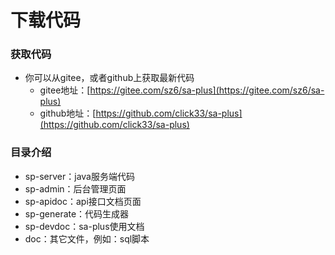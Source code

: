 # 下载代码

### 获取代码

- 你可以从gitee，或者github上获取最新代码 
	- gitee地址：[https://gitee.com/sz6/sa-plus](https://gitee.com/sz6/sa-plus)
	- github地址：[https://github.com/click33/sa-plus](https://github.com/click33/sa-plus)


### 目录介绍

- sp-server：java服务端代码
- sp-admin：后台管理页面
- sp-apidoc：api接口文档页面
- sp-generate：代码生成器
- sp-devdoc：sa-plus使用文档
- doc：其它文件，例如：sql脚本










